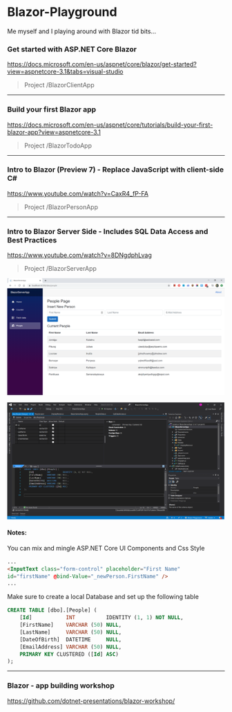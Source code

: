 # Blazor-Playground
Me myself and I playing around with Blazor tid bits...

### Get started with ASP.NET Core Blazor
https://docs.microsoft.com/en-us/aspnet/core/blazor/get-started?view=aspnetcore-3.1&tabs=visual-studio
> Project /BlazorClientApp

-----------------

### Build your first Blazor app
https://docs.microsoft.com/en-us/aspnet/core/tutorials/build-your-first-blazor-app?view=aspnetcore-3.1
> Project /BlazorTodoApp

-----------------

### Intro to Blazor (Preview 7) - Replace JavaScript with client-side C#
https://www.youtube.com/watch?v=CaxR4_fP-FA
> Project /BlazorPersonApp

-----------------

### Intro to Blazor Server Side - Includes SQL Data Access and Best Practices
https://www.youtube.com/watch?v=8DNgdphLvag
> Project /BlazorServerApp

![BlazorServerApp Screenshot](https://github.com/UdaraAlwis/Blazor-Playground/blob/master/Screenshots/BlazorServerApp/BlazorServerApp%20Finished.png)

![BlazorServerApp Database Set up](https://raw.githubusercontent.com/UdaraAlwis/Blazor-Playground/master/Screenshots/BlazorServerApp/BlazorServerApp%20Database%20set%20up.png)

#### Notes:
You can mix and mingle ASP.NET Core UI Components and Css Style
```html
...
<InputText class="form-control" placeholder="First Name" 
id="firstName" @bind-Value="_newPerson.FirstName" />
...
```
Make sure to create a local Database and set up the following table
```sql
CREATE TABLE [dbo].[People] (
    [Id]           INT          IDENTITY (1, 1) NOT NULL,
    [FirstName]    VARCHAR (50) NULL,
    [LastName]     VARCHAR (50) NULL,
    [DateOfBirth]  DATETIME     NULL,
    [EmailAddress] VARCHAR (50) NULL,
    PRIMARY KEY CLUSTERED ([Id] ASC)
);
```
    
-----------------

### Blazor - app building workshop
https://github.com/dotnet-presentations/blazor-workshop/

